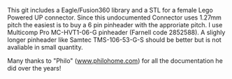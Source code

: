 This git includes a Eagle/Fusion360 library and a STL for a female Lego Powered UP connector.
Since this undocumented Connector uses 1.27mm pitch the easiest is to buy a 6 pin pinheader with the approriate pitch.
I use Multicomp Pro MC-HVT1-06-G pinheader (Farnell code 2852588). 
A slighly longer pinheader like Samtec TMS-106-53-G-S should be better but is not avaliable in small quantity.

Many thanks to "Philo" (www.philohome.com) for all the documentation he did over the years!
